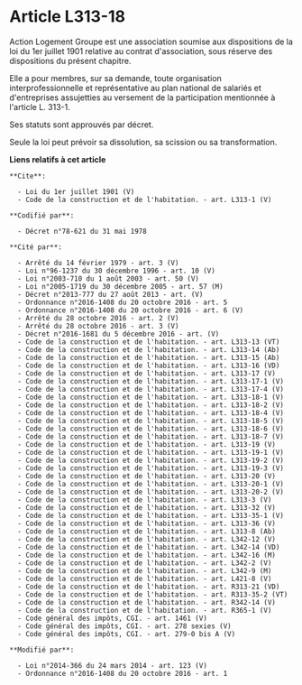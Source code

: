 # Article L313-18

Action Logement Groupe est une association soumise aux dispositions de la loi du 1er juillet 1901 relative au contrat
d'association, sous réserve des dispositions du présent chapitre. 

Elle a pour membres, sur sa demande, toute organisation interprofessionnelle et représentative au plan national de salariés
et d'entreprises assujetties au versement de la participation mentionnée à l'article L. 313-1. 

Ses statuts sont approuvés par décret. 

Seule la loi peut prévoir sa dissolution, sa scission ou sa transformation.

**Liens relatifs à cet article**

	**Cite**:

	  - Loi du 1er juillet 1901 (V)
	  - Code de la construction et de l'habitation. - art. L313-1 (V)

	**Codifié par**:

	  - Décret n°78-621 du 31 mai 1978

	**Cité par**:

	  - Arrêté du 14 février 1979 - art. 3 (V)
	  - Loi n°96-1237 du 30 décembre 1996 - art. 10 (V)
	  - Loi n°2003-710 du 1 août 2003 - art. 50 (V)
	  - Loi n°2005-1719 du 30 décembre 2005 - art. 57 (M)
	  - Décret n°2013-777 du 27 août 2013 - art. (V)
	  - Ordonnance n°2016-1408 du 20 octobre 2016 - art. 5
	  - Ordonnance n°2016-1408 du 20 octobre 2016 - art. 6 (V)
	  - Arrêté du 28 octobre 2016 - art. 2 (V)
	  - Arrêté du 28 octobre 2016 - art. 3 (V)
	  - Décret n°2016-1681 du 5 décembre 2016 - art. (V)
	  - Code de la construction et de l'habitation. - art. L313-13 (VT)
	  - Code de la construction et de l'habitation. - art. L313-14 (Ab)
	  - Code de la construction et de l'habitation. - art. L313-15 (Ab)
	  - Code de la construction et de l'habitation. - art. L313-16 (VD)
	  - Code de la construction et de l'habitation. - art. L313-17 (V)
	  - Code de la construction et de l'habitation. - art. L313-17-1 (V)
	  - Code de la construction et de l'habitation. - art. L313-17-4 (V)
	  - Code de la construction et de l'habitation. - art. L313-18-1 (V)
	  - Code de la construction et de l'habitation. - art. L313-18-2 (V)
	  - Code de la construction et de l'habitation. - art. L313-18-4 (V)
	  - Code de la construction et de l'habitation. - art. L313-18-5 (V)
	  - Code de la construction et de l'habitation. - art. L313-18-6 (V)
	  - Code de la construction et de l'habitation. - art. L313-18-7 (V)
	  - Code de la construction et de l'habitation. - art. L313-19 (V)
	  - Code de la construction et de l'habitation. - art. L313-19-1 (V)
	  - Code de la construction et de l'habitation. - art. L313-19-2 (V)
	  - Code de la construction et de l'habitation. - art. L313-19-3 (V)
	  - Code de la construction et de l'habitation. - art. L313-20 (V)
	  - Code de la construction et de l'habitation. - art. L313-20-1 (V)
	  - Code de la construction et de l'habitation. - art. L313-20-2 (V)
	  - Code de la construction et de l'habitation. - art. L313-3 (V)
	  - Code de la construction et de l'habitation. - art. L313-32 (V)
	  - Code de la construction et de l'habitation. - art. L313-35-1 (V)
	  - Code de la construction et de l'habitation. - art. L313-36 (V)
	  - Code de la construction et de l'habitation. - art. L313-8 (Ab)
	  - Code de la construction et de l'habitation. - art. L342-12 (V)
	  - Code de la construction et de l'habitation. - art. L342-14 (VD)
	  - Code de la construction et de l'habitation. - art. L342-16 (M)
	  - Code de la construction et de l'habitation. - art. L342-2 (V)
	  - Code de la construction et de l'habitation. - art. L342-9 (M)
	  - Code de la construction et de l'habitation. - art. L421-8 (V)
	  - Code de la construction et de l'habitation. - art. R313-21 (VD)
	  - Code de la construction et de l'habitation. - art. R313-35-2 (VT)
	  - Code de la construction et de l'habitation. - art. R342-14 (V)
	  - Code de la construction et de l'habitation. - art. R365-1 (V)
	  - Code général des impôts, CGI. - art. 1461 (V)
	  - Code général des impôts, CGI. - art. 278 sexies (V)
	  - Code général des impôts, CGI. - art. 279-0 bis A (V)

	**Modifié par**:

	  - Loi n°2014-366 du 24 mars 2014 - art. 123 (V)
	  - Ordonnance n°2016-1408 du 20 octobre 2016 - art. 1
